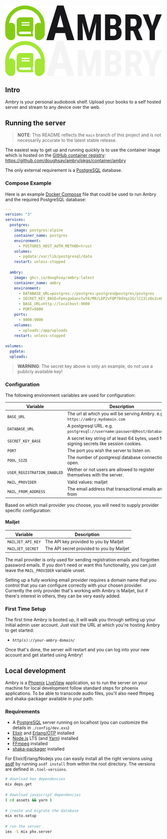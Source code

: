 <p align="center">
  <img src="branding/logo_light.png#gh-light-mode-only">
  <img src="branding/logo_dark.png#gh-dark-mode-only">
</p>

## Intro

Ambry is your personal audiobook shelf. Upload your books to a self hosted
server and stream to any device over the web.

## Running the server

> **NOTE**: This README reflects the `main` branch of this project and is not
> necessarily accurate to the latest stable release.

The easiest way to get up and running quickly is to use the container image
which is hosted on the [GitHub container
registry](https://github.com/features/packages):
<https://github.com/doughsay/ambry/pkgs/container/ambry>

The only external requirement is a [PostgreSQL](https://www.postgresql.org/)
database.

### Compose Example

Here is an example [Docker Compose](https://docs.docker.com/compose/) file that
could be used to run Ambry and the required PostgreSQL database:

```yaml
---
version: "3"
services:
  postgres:
    image: postgres:alpine
    container_name: postgres
    environment:
      - POSTGRES_HOST_AUTH_METHOD=trust
    volumes:
      - pgdata:/var/lib/postgresql/data
    restart: unless-stopped

  ambry:
    image: ghcr.io/doughsay/ambry:latest
    container_name: ambry
    environment:
      - DATABASE_URL=postgres://postgres:postgres@postgres/postgres
      - SECRET_KEY_BASE=FpmsgoGanxtwT6/M9/LbP2vFQP70dVqz2G/lC23lzOo2cmGkl82lW18Q01Av3RGV
      - BASE_URL=http://localhost:9000
      - PORT=9000
    ports:
      - 9000:9000
    volumes:
      - uploads:/app/uploads
    restart: unless-stopped

volumes:
  pgdata:
  uploads:
```

> **WARNING**: The secret key above is only an example, do not use a publicly
> available key!

### Configuration

The following environment variables are used for configuration:

| Variable                    | Description                                                                              | Default          | Required? |
| --------------------------- | ---------------------------------------------------------------------------------------- | ---------------- | --------- |
| `BASE_URL`                  | The url at which you will be serving Ambry. e.g. `https://ambry.mydomain.com`            | N/A              | Yes       |
| `DATABASE_URL`              | A postgresql URL. e.g. `postgresql://username:password@host/database_name`               | N/A              | Yes       |
| `SECRET_KEY_BASE`           | A secret key string of at least 64 bytes, used for signing secrets like session cookies. | N/A              | Yes       |
| `PORT`                      | The port you wish the server to listen on.                                               | `80`             | No        |
| `POOL_SIZE`                 | The number of postgresql database connections to open.                                   | `10`             | No        |
| `USER_REGISTRATION_ENABLED` | Wether or not users are allowed to register themselves with the server.                  | `no`             | No        |
| `MAIL_PROVIDER`             | Valid values: mailjet                                                                    | not-set          | No        |
| `MAIL_FROM_ADDRESS`         | The email address that transactional emails are sent from                                | `noreply@<HOST>` | No        |

Based on which mail provider you choose, you will need to supply provider
specific configuration:

#### Mailjet

| Variable          | Description                               |
| ----------------- | ----------------------------------------- |
| `MAILJET_API_KEY` | The API key provided to you by Mailjet    |
| `MAILJET_SECRET`  | The API secret provided to you by Mailjet |

The mail provider is only used for sending registration emails and forgotten
password emails. If you don't need or want this functionality, you can just
leave the `MAIL_PROVIDER` variable unset.

Setting up a fully working email provider requires a domain name that you
control that you can configure correctly with your chosen provider. Currently
the only provider that's working with Ambry is Mailjet, but if there's interest
in others, they can be very easily added.

### First Time Setup

The first time Ambry is booted up, it will walk you through setting up your
initial admin user account. Just visit the URL at which you're hosting Ambry to
get started:

-   `http(s)://your-ambry-domain/`

Once that's done, the server will restart and you can log into your new account
and get started using Ambry!

## Local development

Ambry is a [Phoenix](https://phoenixframework.org/)
[LiveView](https://github.com/phoenixframework/phoenix_live_view) application,
so to run the server on your machine for local development follow standard steps
for phoenix applications. To be able to transcode audio files, you'll also need
ffmpeg and shaka-packager available in your path.

### Requirements

-   A [PostgreSQL](https://www.postgresql.org/) server running on localhost (you
    can customize the details in `./config/dev.exs`)
-   [Elixir](https://elixir-lang.org/) and [Erlang/OTP](https://www.erlang.org/)
    installed
-   [Node.js](https://nodejs.org/) LTS (and [Yarn](https://yarnpkg.com/))
    installed
-   [FFmpeg](https://ffmpeg.org/) installed
-   [shaka-packager](https://github.com/google/shaka-packager) installed

For Elixir/Erlang/Nodejs you can easily install all the right versions using
[asdf](https://asdf-vm.com/) by running `asdf install` from within the root
directory. The versions are defined in `.tool-versions`.

```bash
# download hex dependencies
mix deps.get

# download javascript dependencies
( cd assets && yarn )

# create and migrate the database
mix ecto.setup

# run the server
iex -S mix phx.server
```
